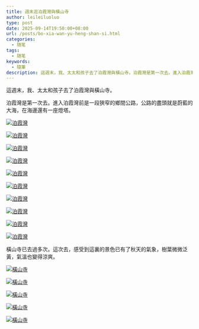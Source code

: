 ```yaml
---
title: 週末逛泊霞灣與橫山寺
author: leileiluoluo
type: post
date: 2025-09-14T19:50:00+08:00
url: /posts/bo-xia-wan-yu-heng-shan-si.html
categories:
  - 随笔
tags:
  - 随笔
keywords:
  - 隨筆
description: 這週末，我、太太和孩子去了泊霞灣與橫山寺。泊霞灣是第一次去。進入泊霞灣前是一段狹窄的鄉間公路，公路的盡頭就是蔚藍的大海，在海邊還有一座燈塔。橫山寺已去過多次。這次去，感受到這裏的景色已有了秋天的氣象，樹葉微微泛黃，氣溫也變得涼爽。
---
```


這週末，我、太太和孩子去了泊霞灣與橫山寺。

泊霞灣是第一次去。進入泊霞灣前是一段狹窄的鄉間公路，公路的盡頭就是蔚藍的大海，在海邊還有一座燈塔。

[![泊霞灣](https://leileiluoluo.github.io/static/images/uploads/2025/09/bo-xia-wan-1.jpg)](https://raw.githubusercontent.com/leileiluoluo/blog-images/main/2025/bo-xia-wan-1.jpg)

[![泊霞灣](https://leileiluoluo.github.io/static/images/uploads/2025/09/bo-xia-wan-2.jpg)](https://raw.githubusercontent.com/leileiluoluo/blog-images/main/2025/bo-xia-wan-2.jpg)

[![泊霞灣](https://leileiluoluo.github.io/static/images/uploads/2025/09/bo-xia-wan-3.jpg)](https://raw.githubusercontent.com/leileiluoluo/blog-images/main/2025/bo-xia-wan-3.jpg)

[![泊霞灣](https://leileiluoluo.github.io/static/images/uploads/2025/09/bo-xia-wan-4.jpg)](https://raw.githubusercontent.com/leileiluoluo/blog-images/main/2025/bo-xia-wan-4.jpg)

[![泊霞灣](https://leileiluoluo.github.io/static/images/uploads/2025/09/bo-xia-wan-5.jpg)](https://raw.githubusercontent.com/leileiluoluo/blog-images/main/2025/bo-xia-wan-5.jpg)

[![泊霞灣](https://leileiluoluo.github.io/static/images/uploads/2025/09/bo-xia-wan-6.jpg)](https://raw.githubusercontent.com/leileiluoluo/blog-images/main/2025/bo-xia-wan-6.jpg)

[![泊霞灣](https://leileiluoluo.github.io/static/images/uploads/2025/09/bo-xia-wan-7.jpg)](https://raw.githubusercontent.com/leileiluoluo/blog-images/main/2025/bo-xia-wan-7.jpg)

[![泊霞灣](https://leileiluoluo.github.io/static/images/uploads/2025/09/bo-xia-wan-8.jpg)](https://raw.githubusercontent.com/leileiluoluo/blog-images/main/2025/bo-xia-wan-8.jpg)

[![泊霞灣](https://leileiluoluo.github.io/static/images/uploads/2025/09/bo-xia-wan-9.jpg)](https://raw.githubusercontent.com/leileiluoluo/blog-images/main/2025/bo-xia-wan-9.jpg)

[![泊霞灣](https://leileiluoluo.github.io/static/images/uploads/2025/09/bo-xia-wan-10.jpg)](https://raw.githubusercontent.com/leileiluoluo/blog-images/main/2025/bo-xia-wan-10.jpg)

橫山寺已去過多次。這次去，感受到這裏的景色已有了秋天的氣象，樹葉微微泛黃，氣溫也變得涼爽。

[![橫山寺](https://leileiluoluo.github.io/static/images/uploads/2025/09/heng-shan-si-1.jpg)](https://raw.githubusercontent.com/leileiluoluo/blog-images/main/2025/heng-shan-si-1.jpg)

[![橫山寺](https://leileiluoluo.github.io/static/images/uploads/2025/09/heng-shan-si-2.jpg)](https://raw.githubusercontent.com/leileiluoluo/blog-images/main/2025/heng-shan-si-2.jpg)

[![橫山寺](https://leileiluoluo.github.io/static/images/uploads/2025/09/heng-shan-si-3.jpg)](https://raw.githubusercontent.com/leileiluoluo/blog-images/main/2025/heng-shan-si-3.jpg)

[![橫山寺](https://leileiluoluo.github.io/static/images/uploads/2025/09/heng-shan-si-4.jpg)](https://raw.githubusercontent.com/leileiluoluo/blog-images/main/2025/heng-shan-si-4.jpg)

[![橫山寺](https://leileiluoluo.github.io/static/images/uploads/2025/09/heng-shan-si-5.jpg)](https://raw.githubusercontent.com/leileiluoluo/blog-images/main/2025/heng-shan-si-5.jpg)
